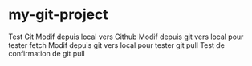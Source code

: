 # my-git-project
Test Git
Modif depuis local vers Github
Modif depuis git vers local pour tester fetch
Modif depuis git vers local pour tester git pull
Test de confirmation de git pull
